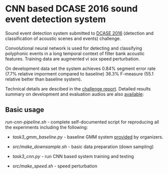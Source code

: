 # CNN based DCASE 2016 sound event detection system 

Sound event detection system submitted to [DCASE 2016](http://www.cs.tut.fi/sgn/arg/dcase2016/task-sound-event-detection-in-real-life-audio) (detection and classification of acoustic scenes and events) challenge. 

Convolutional neural network is used for detecting and classifying polyphonic events in a long temporal context of filter bank acoustic features. Training data are augmented vi sox speed perturbation.

On development data set the system achieves 0.84% segment error rate (7.7% relative imporment compared to baseline) 36.3% F-measure (55.1 relative better than baseline system). 

Technical details are descibed in the [challenge report](http://www.cs.tut.fi/sgn/arg/dcase2016/documents/challenge_technical_reports/Task3/Gorin_2016_task3.pdf). Detailed results summary on development and evaluation audios are also [available](http://www.cs.tut.fi/sgn/arg/dcase2016/task-results-sound-event-detection-in-real-life-audio):

## Basic usage

*run-cnn-pipeline.sh* - complete self-documented script for reproducing all the experiments including the following:

  * *task3_gmm_baseline.py* - baseline GMM system [provided](https://github.com/TUT-ARG/DCASE2016-baseline-system-python) by organizers.

  * *src/make_downsample.sh* - basic data preparation (down sampling)

  * *task3_cnn.py* - run CNN based system training and testing

  * *src/make_speed.sh* - speed perturbation
